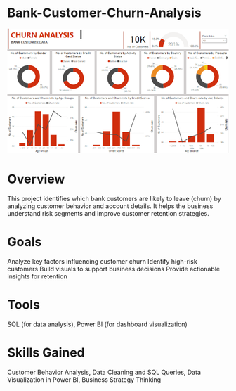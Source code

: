 # Bank-Customer-Churn-Analysis
![image alt](https://github.com/somay10/Bank-Customer-Churn-Analysis/blob/d25e4b85fb15b607564cc82ad2b92da61546fc11/Customers%20churn%20dashboard.png)
# Overview
This project identifies which bank customers are likely to leave (churn) by analyzing customer behavior and account details. It helps the business understand risk segments and improve customer retention strategies.
# Goals
Analyze key factors influencing customer churn
Identify high-risk customers
Build visuals to support business decisions
Provide actionable insights for retention
# Tools
SQL (for data analysis),
Power BI (for dashboard visualization)
# Skills Gained
Customer Behavior Analysis,
Data Cleaning and SQL Queries,
Data Visualization in Power BI,
Business Strategy Thinking
